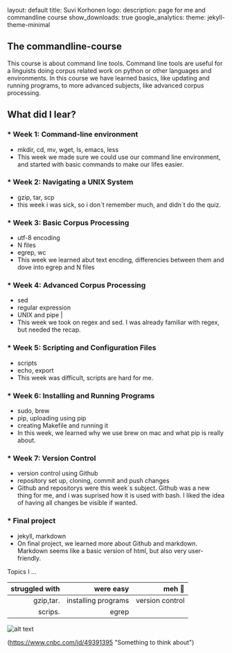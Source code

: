 layout: default
title: Suvi Korhonen
logo: 
description: page for me and commandline course
show_downloads: true
google_analytics:
theme: jekyll-theme-minimal

## The commandline-course
This course is about command line tools. Command line tools are useful for a linguists doing corpus related work on python or other languages and environments. 
In this course we have learned basics, like updating and running programs, to more advanced subjects, like advanced corpus processing. 


## What did I lear? 




### * Week 1: Command-line environment
  * mkdir, cd, mv, wget, ls, emacs, less 
  * This week we made sure we could use our command line environment, and started with basic commands to make our lifes easier.

### * Week 2: Navigating a UNIX System
  * gzip, tar, scp
  * this week i was sick, so i don´t remember much, and didn´t do the quiz.

### * Week 3: Basic Corpus Processing
  * utf-8 encoding
  * N files
  * egrep, wc
  * This week we learned abut text encding, differencies between them and dove into egrep and N files
  
### * Week 4: Advanced Corpus Processing
  * sed 
  * regular expression
  * UNIX and pipe |
  * This week we took on regex and sed. I was already familiar with regex, but needed the recap. 
  
### * Week 5: Scripting and Configuration Files
  * scripts
  * echo, export
  * This week was difficult, scripts are hard for me. 
  
### * Week 6: Installing and Running Programs
  * sudo, brew
  * pip, uploading using pip
  * creating Makefile and running it
  * In this week, we learned why we use brew on mac and what pip is really about.
  
### * Week 7: Version Control
  * version control using Github
  * repository set up, cloning, commit and push changes
  * Github and repositorys were this week´s subject. Github was a new thing for me, and i was suprised how it is used with bash. I liked the idea of having all changes be visible if wanted.
  
### * Final project
  * jekyll, markdown
  * On final project, we learned more about Github and markdown. Markdown seems like a basic version of html, but also very user-friendly. 
  
  
  Topics I ...
  
| struggled with| were easy          |  meh 🤷               |
| -------------:|-------------------:|----------------------:|               
|  gzip,tar.    | installing programs|  version control      |
|  scrips.      | egrep              |                       |



![alt text](https://assets-cdn.github.com/images/icons/emoji/octocat.png "Logo Title Text 1")

(https://www.cnbc.com/id/49391395  "Something to think about")




